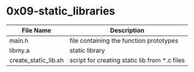 # 0x09-static_libraries

File Name    | Description
------------- | -------------
main.h  | file containing the function prototypes
libmy.a  | static library
create_static_lib.sh | script for creating static lib from *.c files
